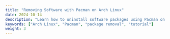 ```yaml
---
title: "Removing Software with Pacman on Arch Linux"
date: 2024-10-14
description: "Learn how to uninstall software packages using Pacman on your Arch Linux system."
keywords: ["Arch Linux", "Pacman", "package removal", "tutorial"]
weight: 3
---
```


